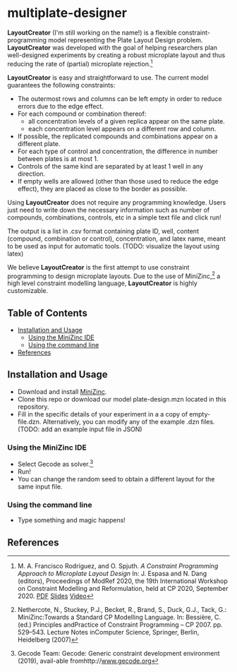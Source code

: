 # multiplate-designer

**LayoutCreator** (I'm still working on the name!) is a flexible
constraint-programming model representing the Plate Layout Design
problem. **LayoutCreator** was developed with the goal of helping
researchers plan well-designed experiments by creating a robust
microplate layout and thus reducing the rate of (partial) microplate
rejection.[^1]

**LayoutCreator**  is easy and straightforward to use. The current
model guarantees the following constraints:

* The outermost rows and columns can be left empty in order to reduce
errors due to the edge effect.
* For each compound or combination thereof:
  - all concentration levels of a given replica appear on the same
  plate.
  - each concentration level appears on a different row and column.
* If possible, the replicated compounds and combinations appear on a
different plate.
* For each type of control and concentration, the difference in number
between plates is at most 1.
* Controls of the same kind are separated by at least 1 well in any
direction.
* If empty wells are allowed (other than those used to reduce the edge
effect), they are placed as close to the border as possible.

Using **LayoutCreator** does not require any programming knowledge.
Users just need to write down the necessary information such as number
of compounds, combinations, controls, etc in a simple text file and
click run!

The output is a list in .csv format containing plate ID, well, content
(compound, combination or control), concentration, and latex name,
meant to be used as input for automatic tools. (TODO: visualize the
layout using latex)

We believe **LayoutCreator** is the first attempt to use constraint
programming to design microplate layouts. Due to the use of MiniZinc,[^2]
a high level constraint modelling language, **LayoutCreator** is
highly customizable.



## Table of Contents
* [Installation and Usage](#installation)
  - [Using the MiniZinc IDE](#minizinc-ide)
  - [Using the command line](#command-line)
* [References](#references)


<a name="installation"></a>
## Installation and Usage

* Download and install [MiniZinc](https://www.minizinc.org/).
* Clone this repo or download our model plate-design.mzn located in this repository.
* Fill in the specific details of your experiment in a a copy of
empty-file.dzn. Alternatively, you can modify any of the example .dzn
files. (TODO: add an example input file in JSON)


<a name="minizinc-ide"></a>
### Using the MiniZinc IDE 
* Select Gecode as solver.[^3]
* Run!
* You can change the random seed to obtain a different layout for the
same input file.


<a name="command-line"></a>
### Using the command line
* Type something and magic happens!


<a name="references"></a>
## References

[^1]: M. A. Francisco Rodríguez, and O. Spjuth. *A Constraint
Programming Approach to Microplate Layout Design* In: J. Espasa and N.
Dang (editors), Proceedings of ModRef 2020, the 19th International
Workshop on Constraint Modelling and Reformulation, held at CP 2020,
September 2020.
[PDF](https://modref.github.io/papers/ModRef2020_A%20Constraint%20Programming%20Approach%20to%20Microplate%20Layout%20Design.pdf)
[Slides](https://modref.github.io/slides/ModRef2020_Slides_A%20Constraint%20Programming%20Approach%20to%20Microplate%20Layout%20Design.pdf)
[Video](https://www.youtube.com/watch?v=naddH2TQIjE&ab_channel=CP2020)


[^2]: Nethercote, N., Stuckey, P.J., Becket, R., Brand, S., Duck, G.J.,
Tack, G.: MiniZinc:Towards a Standard CP Modelling Language. In:
Bessière, C. (ed.) Principles andPractice of Constraint Programming –
CP 2007. pp. 529–543. Lecture Notes inComputer Science, Springer,
Berlin, Heidelberg (2007)


[^3]: Gecode Team: Gecode: Generic constraint development environment
(2019), avail-able fromhttp://www.gecode.org
